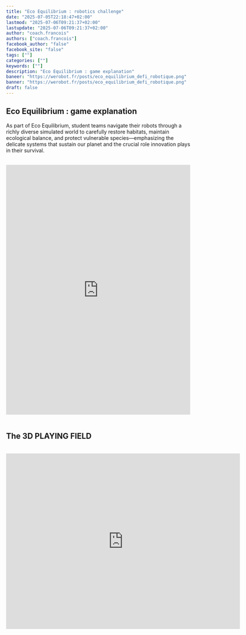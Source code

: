 ```yaml
---
title: "Eco Equilibrium : robotics challenge"
date: "2025-07-05T22:18:47+02:00"
lastmod: "2025-07-06T09:21:37+02:00"
lastupdate: "2025-07-06T09:21:37+02:00"
author: "coach.francois"
authors: ["coach.francois"]
facebook_author: "false"
facebook_site: "false"
tags: [""]
categories: [""]
keywords: [""]
description: "Eco Equilibrium : game explanation"
baneer: "https://werobot.fr/posts/eco_equilibrium_defi_robotique.png"
banner: "https://werobot.fr/posts/eco_equilibrium_defi_robotique.png"
draft: false
---
```

## Eco Equilibrium : game explanation

As part of Eco Equilibrium, student teams navigate their robots through a richly diverse simulated world to carefully restore habitats, maintain ecological balance, and protect vulnerable species—emphasizing the delicate systems that sustain our planet and the crucial role innovation plays in their survival.

<br>
<iframe width="100%" height="683" src="https://www.youtube.com/embed/ssNS1lYT1Fs?si=2QKAHAF6ZHPdAFB-" title="YouTube video player" frameborder="0" allow="accelerometer; autoplay; clipboard-write; encrypted-media; gyroscope; picture-in-picture; web-share" referrerpolicy="strict-origin-when-cross-origin" allowfullscreen></iframe>
<br><br>

## The 3D PLAYING FIELD

<br>
<iframe src="https://gmail2880522.autodesk360.com/shares/public/SH30dd5QT870c25f12fced36d1a21cf140fc?mode=embed" width="640" height="480" allowfullscreen="true" webkitallowfullscreen="true" mozallowfullscreen="true"  frameborder="0"></iframe>




